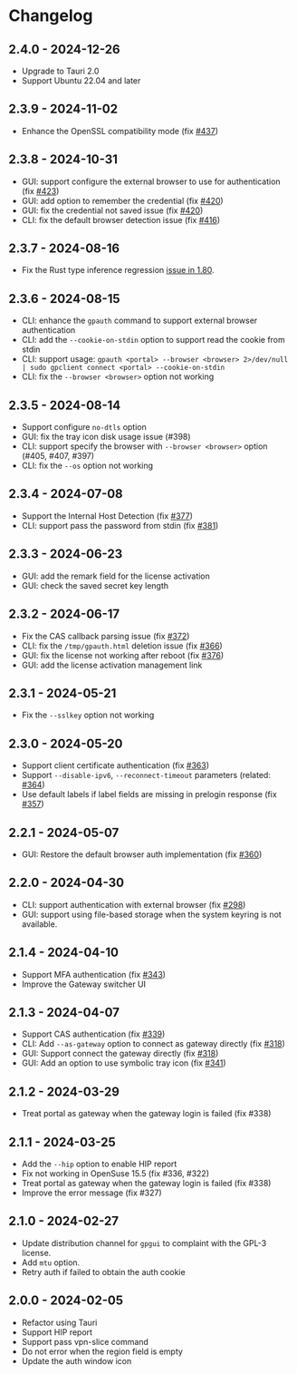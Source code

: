 # Changelog

## 2.4.0 - 2024-12-26

- Upgrade to Tauri 2.0
- Support Ubuntu 22.04 and later

## 2.3.9 - 2024-11-02

- Enhance the OpenSSL compatibility mode (fix [#437](https://github.com/yuezk/GlobalProtect-openconnect/issues/437))

## 2.3.8 - 2024-10-31

- GUI: support configure the external browser to use for authentication (fix [#423](https://github.com/yuezk/GlobalProtect-openconnect/issues/423))
- GUI: add option to remember the credential (fix [#420](https://github.com/yuezk/GlobalProtect-openconnect/issues/420))
- GUI: fix the credential not saved issue (fix [#420](https://github.com/yuezk/GlobalProtect-openconnect/issues/420))
- CLI: fix the default browser detection issue (fix [#416](https://github.com/yuezk/GlobalProtect-openconnect/issues/416))

## 2.3.7 - 2024-08-16

- Fix the Rust type inference regression [issue in 1.80](https://github.com/rust-lang/rust/issues/125319).

## 2.3.6 - 2024-08-15

- CLI: enhance the `gpauth` command to support external browser authentication
- CLI: add the `--cookie-on-stdin` option to support read the cookie from stdin
- CLI: support usage: `gpauth <portal> --browser <browser> 2>/dev/null | sudo gpclient connect <portal> --cookie-on-stdin`
- CLI: fix the `--browser <browser>` option not working

## 2.3.5 - 2024-08-14

- Support configure `no-dtls` option
- GUI: fix the tray icon disk usage issue (#398)
- CLI: support specify the browser with `--browser <browser>` option (#405, #407, #397)
- CLI: fix the `--os` option not working

## 2.3.4 - 2024-07-08

- Support the Internal Host Detection (fix [#377](https://github.com/yuezk/GlobalProtect-openconnect/issues/377))
- CLI: support pass the password from stdin (fix [#381](https://github.com/yuezk/GlobalProtect-openconnect/issues/381))

## 2.3.3 - 2024-06-23

- GUI: add the remark field for the license activation
- GUI: check the saved secret key length

## 2.3.2 - 2024-06-17

- Fix the CAS callback parsing issue (fix [#372](https://github.com/yuezk/GlobalProtect-openconnect/issues/372))
- CLI: fix the `/tmp/gpauth.html` deletion issue (fix [#366](https://github.com/yuezk/GlobalProtect-openconnect/issues/366))
- GUI: fix the license not working after reboot (fix [#376](https://github.com/yuezk/GlobalProtect-openconnect/issues/376))
- GUI: add the license activation management link

## 2.3.1 - 2024-05-21

- Fix the `--sslkey` option not working

## 2.3.0 - 2024-05-20

- Support client certificate authentication (fix [#363](https://github.com/yuezk/GlobalProtect-openconnect/issues/363))
- Support `--disable-ipv6`, `--reconnect-timeout` parameters (related: [#364](https://github.com/yuezk/GlobalProtect-openconnect/issues/364))
- Use default labels if label fields are missing in prelogin response (fix [#357](https://github.com/yuezk/GlobalProtect-openconnect/issues/357))

## 2.2.1 - 2024-05-07

- GUI: Restore the default browser auth implementation (fix [#360](https://github.com/yuezk/GlobalProtect-openconnect/issues/360))

## 2.2.0 - 2024-04-30

- CLI: support authentication with external browser (fix [#298](https://github.com/yuezk/GlobalProtect-openconnect/issues/298))
- GUI: support using file-based storage when the system keyring is not available.

## 2.1.4 - 2024-04-10

- Support MFA authentication (fix [#343](https://github.com/yuezk/GlobalProtect-openconnect/issues/343))
- Improve the Gateway switcher UI

## 2.1.3 - 2024-04-07

- Support CAS authentication (fix [#339](https://github.com/yuezk/GlobalProtect-openconnect/issues/339))
- CLI: Add `--as-gateway` option to connect as gateway directly (fix [#318](https://github.com/yuezk/GlobalProtect-openconnect/issues/318))
- GUI: Support connect the gateway directly (fix [#318](https://github.com/yuezk/GlobalProtect-openconnect/issues/318))
- GUI: Add an option to use symbolic tray icon (fix [#341](https://github.com/yuezk/GlobalProtect-openconnect/issues/341))

## 2.1.2 - 2024-03-29

- Treat portal as gateway when the gateway login is failed (fix #338)

## 2.1.1 - 2024-03-25

- Add the `--hip` option to enable HIP report
- Fix not working in OpenSuse 15.5 (fix #336, #322)
- Treat portal as gateway when the gateway login is failed (fix #338)
- Improve the error message (fix #327)

## 2.1.0 - 2024-02-27

- Update distribution channel for `gpgui` to complaint with the GPL-3 license.
- Add `mtu` option.
- Retry auth if failed to obtain the auth cookie

## 2.0.0 - 2024-02-05

- Refactor using Tauri
- Support HIP report
- Support pass vpn-slice command
- Do not error when the region field is empty
- Update the auth window icon
